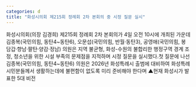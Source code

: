 ```yaml
---
categories: d
title: "화성시의회 제215회 정례회 2차 본회의 중 시정 질문 실시"
---
```

화성시의회(의장 김경희) 제215회 정례회 2차 본회의가 4일 오전 10시에 개최된 가운데 김종복(국민의힘, 동탄4~동탄6), 오문섭(국민의힘, 반월·동탄3), 공영애(국민의힘, 봉담갑·향남·팔탄·양감·정남) 의원은 지역 불균형, 화성-수원의 불합리한 행정구역 경계 조정, 청소년을 위한 시설 부족의 문제점을 지적하며 시정 질문을 실시했다.첫 질문에 나선 김종복(국민의힘, 동탄4~동탄6) 의원은 2026년 화성특례시 출범에 대비하여 화성특례시민분들께서 생활하는데에 불편함이 없도록 미리 준비해야 한다며 ▲현재 화성시가 발표한 5대 비전